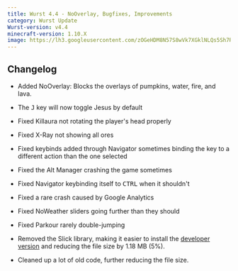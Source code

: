 ```yaml
---
title: Wurst 4.4 - NoOverlay, Bugfixes, Improvements
category: Wurst Update
Wurst-version: v4.4
minecraft-version: 1.10.X
image: https://lh3.googleusercontent.com/zOGeHDM8N57S8wVk7XGklNLQs5Sh7RQwux0Mk-sd7Vhznwmvf0o5x21IGmDR-dwU7AA9uzDmcz5XnAUYxC6wYy3hJ6dwBynh1pOel84cygMLNnRkDaqWnCA1_QaBkoMA9Urg1_WPFipfWh6TzqXMT_mceHTj7RRRzLvtFp4khuir51s41nhkWTPNMfuSorgZBUd4awKVI2MUsSd87LPja-QKgiXcY9WXglpfAw3mNDOICIgIiXhth-2oEXcl2cyzOybnmqAs9N7xrDN1CXFnhtKbzJDTJ5-lqCFCn1m9kDQqpFAo79MKJ4EfcTYq4v5Ev0wJwKntmQgWopKbF6fG9tTKUxfiZoNZARq-dG0APOOm4Icf0ZBh89nEDoAC75qT3p_mE3Z_Y9E_N8g3k2pM6gkAAd-ozuCDWvCIK0C2k-RbB-89eKjEQdmOB7dhW5vOaht4G3FQQI9p4LGRywGiKaLDS0rVtI88WQLxZV6zu_-2AIbiTdxyk-xiHU_bH9Mttussa-V4Q_HThKsxIxOWoZKf773p5kKUnpDpTkYZ1hRxB0ewB9ucV2QG9mrZDSllw3-DhA1Sd1PK90CjrT4kx7_aQZrLfFwuKCd6hC6fb63XNsbs=w1280-h720-no
---
```

## Changelog

- Added NoOverlay: Blocks the overlays of pumpkins, water, fire, and lava.

- The <kbd>J</kbd> key will now toggle Jesus by default

- Fixed Killaura not rotating the player's head properly

- Fixed X-Ray not showing all ores

- Fixed keybinds added through Navigator sometimes binding the key to a different action than the one selected

- Fixed the Alt Manager crashing the game sometimes

- Fixed Navigator keybinding itself to <kbd>CTRL</kbd> when it shouldn't

- Fixed a rare crash caused by Google Analytics

- Fixed NoWeather sliders going further than they should

- Fixed Parkour rarely double-jumping

- Removed the Slick library, making it easier to install the [developer version](https://github.com/Wurst-Imperium/Wurst-MC-1.10) and reducing the file size by 1.18 MB (5%).

- Cleaned up a lot of old code, further reducing the file size.

